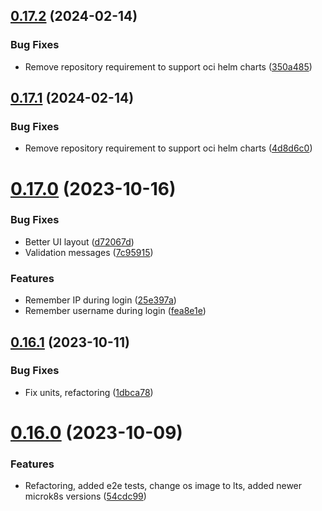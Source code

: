 ## [0.17.2](https://github.com/dsieradzki/makoon/compare/v0.17.1...v0.17.2) (2024-02-14)


### Bug Fixes

* Remove repository requirement to support oci helm charts ([350a485](https://github.com/dsieradzki/makoon/commit/350a4855acc0349fad9c98230b8f2f3615205c3f))



## [0.17.1](https://github.com/dsieradzki/makoon/compare/v0.17.0...v0.17.1) (2024-02-14)


### Bug Fixes

* Remove repository requirement to support oci helm charts ([4d8d6c0](https://github.com/dsieradzki/makoon/commit/4d8d6c041a50ba78bc796ecce31e9770a749cdc0))



# [0.17.0](https://github.com/dsieradzki/makoon/compare/v0.16.1...v0.17.0) (2023-10-16)


### Bug Fixes

* Better UI layout ([d72067d](https://github.com/dsieradzki/makoon/commit/d72067d689b0e1dde8db819f0c1506f5d12126ed))
* Validation messages ([7c95915](https://github.com/dsieradzki/makoon/commit/7c959152513b78c733a2c017eba9810d2b6f8c73))


### Features

* Remember IP during login ([25e397a](https://github.com/dsieradzki/makoon/commit/25e397a5e807cb6daf8a875170c1aa7c44aec7ba))
* Remember username during login ([fea8e1e](https://github.com/dsieradzki/makoon/commit/fea8e1eb290503adcbcacc139ac83d977b6e4111))



## [0.16.1](https://github.com/dsieradzki/makoon/compare/v0.16.0...v0.16.1) (2023-10-11)


### Bug Fixes

* Fix units, refactoring ([1dbca78](https://github.com/dsieradzki/makoon/commit/1dbca7837b9af09857832ce2e4f7a1a061b73a47))



# [0.16.0](https://github.com/dsieradzki/makoon/compare/v0.15.0...v0.16.0) (2023-10-09)


### Features

* Refactoring, added e2e tests, change os image to lts, added newer microk8s versions ([54cdc99](https://github.com/dsieradzki/makoon/commit/54cdc999829bda55c1c2cd65d288428c1eeb5ca7))



